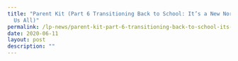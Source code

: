 ```yaml
---
title: "Parent Kit (Part 6 Transitioning Back to School: It’s a New Normal for
  Us All)"
permalink: /lp-news/parent-kit-part-6-transitioning-back-to-school-its-a-new-normal-for-us-all/
date: 2020-06-11
layout: post
description: ""
---
```

